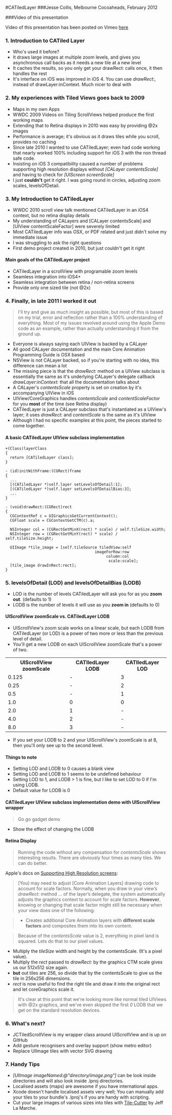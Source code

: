 #CATiledLayer
###Jesse Collis, Melbourne Cocoaheads, February 2012

###Video of this presentation

Video of this presentation has been posted on Vimeo [here](https://vimeo.com/45293931)

### 1. Introduction to CATiled Layer
 * Who's used it before?
 * It draws large images at multiple zoom levels, and gives you asynchronous call backs as it needs a new tile at a new level
 * It caches the results, so you only get your drawRect: calls once, it then handles the rest
 * It's interface on iOS was improved in iOS 4. You can use _drawRect:_, instead of drawLayer:inContext. Much nicer to deal with

### 2. My experiences with Tiled Views goes back to 2009
 * Maps in my own Apps
 * WWDC 2009 Videos on Tiling ScrollViews helped produce the first working maps
 * Extending that to Retina displays in 2010 was easy by providing @2x images
 * Performance is average; it's obvious as it draws tiles while you scroll, provides no caching
 * Since late 2010 I wanted to use CATiledLayer; even had code working that nearly worked 100% including support for iOS 3 with the non thread safe code.
 * Insisting on iOS 3 compatibility caused a number of problems supporting high resolution displays without _[CALayer contentsScale]_ and having to check for _[UIScreen screenScale]_
 * I just **couldn't** get it right. I was going round in circles, adjusting zoom scales, levelsOfDetail.

### 3. My Introduction to CATiledLayer
 * WWDC 2010 scroll view talk mentioned CATiledLayer in an iOS4 context, but no retina display details
 * My understanding of CALayers and [CALayer contentsScale] and [UIView contentScaleFactor] were severely limited
 * Most CATiledLayer info was OSX, or PDF related and just didn't solve my immediate issue
 * I was struggling to ask the right questions
 * First demo project created in 2010, but just couldn't get it right


#### Main goals of the CATiledLayer project
 * CATiledLayer in a scrollView with programable zoom levels
 * Seamless integration into iOS4+
 * Seamless integration between retina / non-retina screens
 * Provide only one sized tile (not @2x)

### 4. Finally, in late 2011 I worked it out

> I'll try and give as much insight as possible, but most of this is based on my trial, error and reflection rather than a 100% understanding of everything. Most of my issues revolved around using the Apple Demo code as an example, rather than actually understanding it from the ground up.

 * Everyone is always saying each UIView is backed by a CALayer
 * All good CALayer documentation and the main Core Animation Programming Guide is OSX based
 * NSView is not CALayer backed, so if you're starting with no idea, this difference can mean a lot
 * The missing piece is that the _drawRect:_ method on a UIView subclass is essentially the same as it's underlying CALayer's delegate callback _drawLayer:inContext:_ that all the documentation talks about
 * A CALayer's _contentsScale_ property is set on creation by it's accompanying UIView in iOS
 * UIView/CoreGraphics handles _contentsScale_ and _contentScaleFactor_  for you **most** of the time (see Retina display)
 * CATiledLayer is just a CALayer subclass that's instantiated as a UIView's layer; it uses _drawRect:_ and _contentScale_ is the same as it's UIView
 * Although I had no specific examples at this point, the pieces started to come together.

#### A basic CATiledLayer UIView subclass implementation

    +(Class)layerClass
    {
      return [CATiledLayer class];
    }

    - (id)initWithFrame:(CGRect)frame
    {
      ...
      [(CATiledLayer *)self.layer setLevelsOfDetail:1];
      [(CATiledLayer *)self.layer setLevelsOfDetailBias:3];
      ...
    }

    - (void)drawRect:(CGRect)rect
    {
      CGContextRef c = UIGraphicsGetCurrentContext();
      CGFloat scale = CGContextGetCTM(c).a;

      NSInteger col = (CGRectGetMinX(rect) * scale) / self.tileSize.width;
      NSInteger row = (CGRectGetMinY(rect) * scale) / self.tileSize.height;

      UIImage *tile_image = [self.tileSource tiledView:self 
                                           imageForRow:row 
                                                column:col 
                                                 scale:scale];
      [tile_image drawInRect:rect];
    }


### 5. levelsOfDetail (LOD) and levelsOfDetailBias (LODB)

 * LOD is the number of levels CATiledLayer will ask you for as you **zoom out**. (defaults to 1)
 * LODB is the number of levels it will use as you **zoom in** (defaults to 0)

#### UIScrollView zoomScale vs. CATiledLayer LODB

 * UIScrollView's zoom scale works on a linear scale, but each LODB from CATiledLayer (or LOD) is a power of two more or less than the previous level of detail. 
 * You'll get a new LODB on each UIScrollView zoomScale that's a power of two.

 <table>
   <tr><th>UIScrollView zoomScale</th><th>CATIledLayer LODB</th><th>CATIledLayer LOD</th></tr>
   <tr><td>0.125</td><td>-</td><td>3</td></tr>
   <tr><td>0.25</td><td>-</td><td>2</td></tr>
   <tr><td>0.5</td><td>-</td><td>1</td></tr>
   <tr><td>1.0</td><td>0</td><td>0</td></tr>
   <tr><td>2.0</td><td>1</td><td>-</td></tr>
   <tr><td>4.0</td><td>2</td><td>-</td></tr>
   <tr><td>8.0</td><td>3</td><td>-</td></tr>
  </table>
  
  * If you set your LODB to 2 and your UIScrollView's zoomScale is at 8, then you'll only see up to the second level.

#### Things to note
   * Setting LOD and LODB to 0 causes a blank view
   * Setting LOD and LODB  to 1 seems to be undefined behaviour
   * Setting LOD to 1, and LODB > 1 is fine, but I like to set LOD to 0 if I'm using LODB.
   * Default value for LODB is 0

#### CATiledLayer UIView subclass implementation demo with UIScrollView wrapper
> Go go gadget demo

 * Show the effect of changing the LODB

#### Retina Display

> Running the code without any compensation for _contentsScale_ shows interesting results. There are obviously four times as many tiles. We can do better.

 Apple's docs on [Supporting High Resolution screens][1]:
 
> [You] may need to adjust [Core Animation Layers] drawing code to account for scale factors. Normally, when you draw in your view’s _drawRect:_ method ... of the layer’s delegate, the system automatically adjusts the graphics context to account for scale factors. **However**, knowing or changing that scale factor might still be necessary when your view does one of the following:

> * Creates additional Core Animation layers with **different scale factors** and composites them into its own content.

> Because of the _contentsScale_ value is 2, everything in pixel land is squared. Lets do that to our pixel values.
 
 * Multiply the _tileSize_ width and height by the contentsScale. (It's a pixel value).
 * Multiply the _rect_ passed to _drawRect:_ by the graphics CTM scale gives us our 512x512 size again.
 * **but** out tiles are 256, so divide that by the contentsScale to give us the tile in 256x256 dimensions.
 * _rect_ is now useful to find the right tile and draw it into the original rect and let coreGraphics scale it.

> It's clear at this point that we're looking more like normal tiled UIViews with @2x graphics, and we've even skipped the first _0_ LODB that we get on the standard resolution devices. 

### 6. What's next? 
 * JCTiledScrollView is my wrapper class around UIScrollView and is up on GitHub
 * Add gesture recognisers and overlay support (show metro editor)
 * Replace UIImage tiles with vector SVG drawing

### 7. Handy Tips

  * _[UIImage imageNamed:@"directory/image.png"]_ can be look inside directories and will also look inside .lproj directories. 
  * Localised assets (maps) are awesome if you have international apps. 
  * Xcode doesn't handle localised assets very well; You can manually add your tiles to your bundle's .lproj's if you are handy with scripting.
  * Cut your large images of various sizes into tiles with [Tile-Cutter][2] by Jeff La Marche.

[1]: https://developer.apple.com/library/ios/#documentation/2DDrawing/Conceptual/DrawingPrintingiOS/SupportingHiResScreens/SupportingHiResScreens.html "Supporting High Resolution Screens"
[2]: https://github.com/jlamarche/Tile-Cutter "Tile-Cutter"